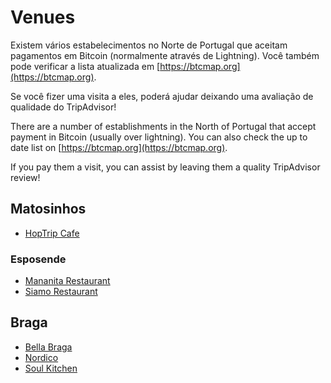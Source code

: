 # Venues

Existem vários estabelecimentos no Norte de Portugal que aceitam pagamentos em Bitcoin (normalmente através de Lightning). Você também pode verificar a lista atualizada em [https://btcmap.org](https://btcmap.org).

Se você fizer uma visita a eles, poderá ajudar deixando uma avaliação de qualidade do TripAdvisor!

There are a number of establishments in the North of Portugal that accept payment in Bitcoin (usually over lightning).  You can also check the up to date list on [https://btcmap.org](https://btcmap.org).

If you pay them a visit, you can assist by leaving them a quality TripAdvisor review!

## Matosinhos
* [HopTrip Cafe](/venues/hoptrip)

### Esposende

* [Mananita Restaurant](/venues/mananita)
* [Siamo Restaurant](/venues/siamo)

## Braga

* [Bella Braga](/venues/bellabraga)
* [Nordico](/venues/nordico)
* [Soul Kitchen](/venues/soulkitchen)
